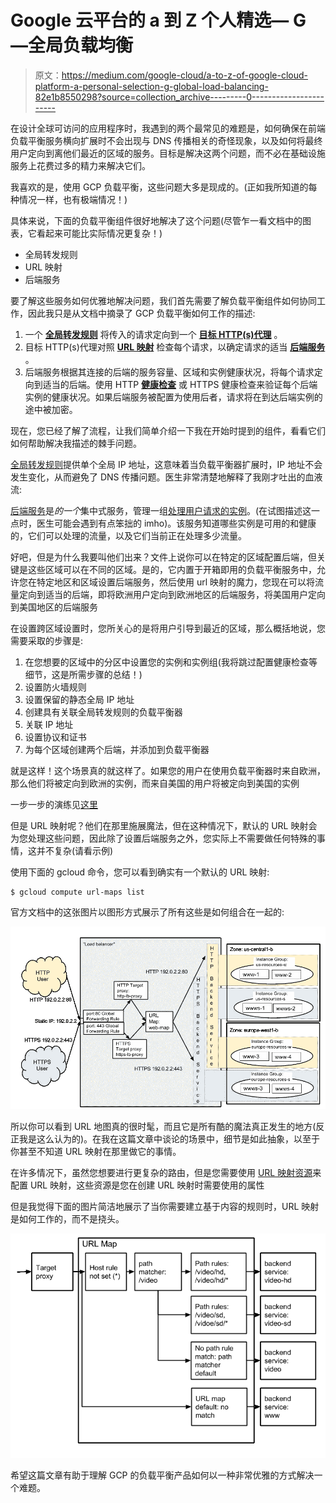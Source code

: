 # Google 云平台的 a 到 Z 个人精选— G —全局负载均衡

> 原文：<https://medium.com/google-cloud/a-to-z-of-google-cloud-platform-a-personal-selection-g-global-load-balancing-82e1b8550298?source=collection_archive---------0----------------------->

在设计全球可访问的应用程序时，我遇到的两个最常见的难题是，如何确保在前端负载平衡服务横向扩展时不会出现与 DNS 传播相关的奇怪现象，以及如何将最终用户定向到离他们最近的区域的服务。目标是解决这两个问题，而不必在基础设施服务上花费过多的精力来解决它们。

我喜欢的是，使用 GCP 负载平衡，这些问题大多是现成的。(正如我所知道的每种情况一样，也有极端情况！)

具体来说，下面的负载平衡组件很好地解决了这个问题(尽管乍一看文档中的图表，它看起来可能比实际情况更复杂！)

*   全局转发规则
*   URL 映射
*   后端服务

要了解这些服务如何优雅地解决问题，我们首先需要了解负载平衡组件如何协同工作，因此我只是从文档中摘录了 GCP 负载平衡如何工作的描述:

1.  一个 [**全局转发规则**](https://cloud.google.com/compute/docs/load-balancing/http/global-forwarding-rules) 将传入的请求定向到一个 [**目标 HTTP(s)代理**](https://cloud.google.com/compute/docs/load-balancing/http/target-proxies) 。
2.  目标 HTTP(s)代理对照 [**URL 映射**](https://cloud.google.com/compute/docs/load-balancing/http/url-map) 检查每个请求，以确定请求的适当 [**后端服务**](https://cloud.google.com/compute/docs/load-balancing/http/backend-service) 。
3.  后端服务根据其连接的后端的服务容量、区域和实例健康状况，将每个请求定向到适当的后端。使用 HTTP [**健康检查**](https://cloud.google.com/compute/docs/load-balancing/health-checks) 或 HTTPS 健康检查来验证每个后端实例的健康状况。如果后端服务被配置为使用后者，请求将在到达后端实例的途中被加密。

现在，您已经了解了流程，让我们简单介绍一下我在开始时提到的组件，看看它们如何帮助解决我描述的棘手问题。

[全局转发规则](https://cloud.google.com/compute/docs/load-balancing/http/global-forwarding-rules)提供单个全局 IP 地址，这意味着当负载平衡器扩展时，IP 地址不会发生变化，从而避免了 DNS 传播问题。医生非常清楚地解释了我刚才吐出的血液流:

[后端服务](https://cloud.google.com/compute/docs/load-balancing/http/backend-service)是*的一个*集中式服务，管理一组[处理用户请求的实例](https://cloud.google.com/compute/docs/instance-groups/)。(在试图描述这一点时，医生可能会遇到有点笨拙的 imho)。该服务知道哪些实例是可用的和健康的，它们可以处理的流量，以及它们当前正在处理多少流量。

好吧，但是为什么我要叫他们出来？文件上说你可以在特定的区域配置后端，但关键是这些区域可以在不同的区域。是的，它内置于开箱即用的负载平衡服务中，允许您在特定地区和区域设置后端服务，然后使用 url 映射的魔力，您现在可以将流量定向到适当的后端，即将欧洲用户定向到欧洲地区的后端服务，将美国用户定向到美国地区的后端服务

在设置跨区域设置时，您所关心的是将用户引导到最近的区域，那么概括地说，您需要采取的步骤是:

1.  在您想要的区域中的分区中设置您的实例和实例组(我将跳过配置健康检查等细节，这是所需步骤的总结！)
2.  设置防火墙规则
3.  设置保留的静态全局 IP 地址
4.  创建具有关联全局转发规则的负载平衡器
5.  关联 IP 地址
6.  设置协议和证书
7.  为每个区域创建两个后端，并添加到负载平衡器

就是这样！这个场景真的就这样了。如果您的用户在使用负载平衡器时来自欧洲，那么他们将被定向到欧洲的实例，而来自美国的用户将被定向到美国的实例

一步一步的演练见[这里](https://cloud.google.com/compute/docs/load-balancing/http/cross-region-example)

但是 URL 映射呢？他们在那里施展魔法，但在这种情况下，默认的 URL 映射会为您处理这些问题，因此除了设置后端服务之外，您实际上不需要做任何特殊的事情，这并不复杂(请看示例)

使用下面的 gcloud 命令，您可以看到确实有一个默认的 URL 映射:

```
$ gcloud compute url-maps list
```

官方文档中的这张图片以图形方式展示了所有这些是如何组合在一起的:

![](img/51715bdfcec6673cc19b37f0f4bfaeff.png)

所以你可以看到 URL 地图真的很时髦，而且它是所有酷的魔法真正发生的地方(反正我是这么认为的)。在我在这篇文章中谈论的场景中，细节是如此抽象，以至于你甚至不知道 URL 映射在那里做它的事情。

在许多情况下，虽然您想要进行更复杂的路由，但是您需要使用 [URL 映射资源](https://cloud.google.com/compute/docs/reference/latest/urlMaps)来配置 URL 映射，这些资源是您在创建 URL 映射时需要使用的属性

但是我觉得下面的图片简洁地展示了当你需要建立基于内容的规则时，URL 映射是如何工作的，而不是挠头。

![](img/2a53a98c717ea38b5999aba990b81f3c.png)

希望这篇文章有助于理解 GCP 的负载平衡产品如何以一种非常优雅的方式解决一个难题。